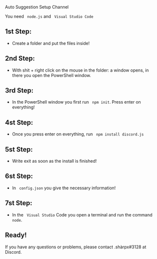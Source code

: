 Auto Suggestion Setup Channel

You need `` node.js`` and `` Visual Studio Code``

## 1st Step:

- Create a folder and put the files inside!

## 2nd Step:

- With shit + right click on the mouse in the folder: a window opens, in there you open the PowerShell window.

## 3rd Step:

- In the PowerShell window you first run `` npm init``. Press enter on everything!

## 4st Step:

- Once you press enter on everything, run `` npm install discord.js``

## 5st Step:

- Write exit as soon as the install is finished!

## 6st Step:

- In `` config.json`` you give the necessary information!

## 7st Step:

- In the `` Visual Studio`` Code you open a terminal and run the command `` node``.

## Ready!

If you have any questions or problems, please contact .shàrpx#3128 at Discord.
